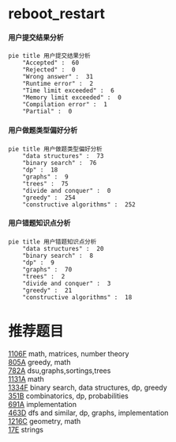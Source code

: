 # reboot_restart

<!-- tabs:start -->



#### **用户提交结果分析**

```mermaid
pie title 用户提交结果分析
    "Accepted" :  60
    "Rejected" :  0
    "Wrong answer" :  31
    "Runtime error" :  2
    "Time limit exceeded" :  6
    "Memory limit exceeded" :  0
    "Compilation error" :  1
    "Partial" :  0
```

#### **用户做题类型偏好分析**

```mermaid
pie title 用户做题类型偏好分析
    "data structures" :  73
    "binary search" :  76
    "dp" :  18
    "graphs" :  9
    "trees" :  75
    "divide and conquer" :  0
    "greedy" :  254
    "constructive algorithms" :  252
```
#### **用户错题知识点分析**

```mermaid
pie title 用户错题知识点分析
    "data structures" :  20
    "binary search" :  8
    "dp" :  9
    "graphs" :  70
    "trees" :  2
    "divide and conquer" :  3
    "greedy" :  21
    "constructive algorithms" :  18
```



<!-- tabs:end -->
# 推荐题目
[1106F](https://codeforces.com/contest/1106/problem/F)		math,
                        matrices,
                        number theory		  
[805A](https://codeforces.com/contest/805/problem/A)		greedy,
                        math		  
[782A](https://codeforces.com/contest/782/problem/A)		dsu,graphs,sortings,trees		  
[1131A](https://codeforces.com/contest/1131/problem/A)		math		  
[1334F](https://codeforces.com/contest/1334/problem/F)		binary search,
                        data structures,
                        dp,
                        greedy		  
[351B](https://codeforces.com/contest/351/problem/B)		combinatorics,
                        dp,
                        probabilities		  
[691A](https://codeforces.com/contest/691/problem/A)		implementation		  
[463D](https://codeforces.com/contest/463/problem/D)		dfs and similar,
                        dp,
                        graphs,
                        implementation		  
[1216C](https://codeforces.com/contest/1216/problem/C)		geometry,
                        math		  
[17E](https://codeforces.com/contest/17/problem/E)		strings		  
